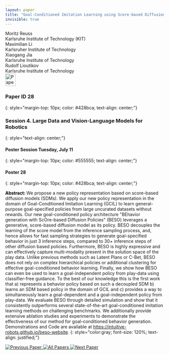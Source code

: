 ```yaml
---
layout: paper
title: "Goal-Conditioned Imitation Learning using Score-based Diffusion Policies"
invisible: true
---
```

<div class="paper-authors">
<div class="paper-author-box">
    <div class="paper-author-name">Moritz Reuss</div>
    <div class="paper-author-uni">Karlsruhe Institute of Technology (KIT)</div>
</div>
<div class="paper-author-box">
    <div class="paper-author-name">Maximilian Li</div>
    <div class="paper-author-uni">Karlsruher Institute of Technology</div>
</div>
<div class="paper-author-box">
    <div class="paper-author-name">Xiaogang Jia</div>
    <div class="paper-author-uni">Karlsruhe Institute of Technology</div>
</div>
<div class="paper-author-box">
    <div class="paper-author-name">Rudolf Lioutikov</div>
    <div class="paper-author-uni">Karlsruhe Institute of Technology</div>
</div>

</div><div class="paper-pdf">
<div> <a href="http://www.roboticsproceedings.org/rss19/p028.pdf"><img src="{{ site.baseurl }}/images/paper_link.png" alt="Paper Website" width = "33"  height = "40"/></a> </div>
</div>

### Paper ID 28
{: style="margin-top: 10px; color: #428bca; text-align: center;"}

### Session 4. Large Data and Vision-Language Models for Robotics
{: style="text-align: center;"}

#### Poster Session Tuesday, July 11
{: style="margin-top: 10px; color: #555555; text-align: center;"}

#### Poster 28
{: style="margin-top: 10px; color: #428bca; text-align: center;"}

<b style="color: black;">Abstract: </b>We propose a new policy representation based on score-based diffusion models (SDMs). We apply our new policy representation in the domain of Goal-Conditioned Imitation Learning (GCIL) to learn general-purpose goal-specified policies from large uncurated datasets without rewards. Our new goal-conditioned policy architecture "BEhavior generation with ScOre-based Diffusion Policies" (BESO) leverages a generative, score-based diffusion model as its policy. BESO decouples the learning of the score model from the inference sampling process, and, hence allows for fast sampling strategies to generate goal-specified behavior in just 3 inference steps, compared to 30+ inference steps of other diffusion based policies. Furthermore, BESO is highly expressive and can effectively capture multi-modality present in the solution space of the play data. Unlike previous methods such as Latent Plans or C-Bet, BESO does not rely on complex hierarchical policies or additional clustering for effective goal-conditioned behavior learning. Finally, we show how BESO can even be used to learn a goal-independent policy from play-data using classifier-free guidance. To the best of our knowledge this is the first work that a) represents a behavior policy based on such a decoupled SDM  b) learns an SDM based policy in the domain of GCIL and c) provides a way to simultaneously learn a goal-dependent and a goal-independent policy from play-data. We evaluate BESO through detailed simulation and show that it consistently outperforms several state-of-the-art goal-conditioned imitation learning methods on challenging benchmarks. We additionally provide extensive ablation studies and experiments to demonstrate the effectiveness of our method for goal-conditioned behavior generation. Demonstrations and Code are available at https://intuitive-robots.github.io/beso-website.
{: style="color:gray; font-size: 120%; text-align: justified;"}


<div class="paper-menu">
<a href="{{ site.baseurl }}/program/papers/027/"> <img src="{{ site.baseurl }}/images/previous_paper_icon.png" alt="Previous Paper" title="Previous Paper"/> </a>
<a href="{{ site.baseurl }}/program/papers"><img src="{{ site.baseurl }}/images/overview_icon.png" alt="All Papers" title="All Papers"/> </a>
<a href="{{ site.baseurl }}/program/papers/029/"> <img src="{{ site.baseurl }}/images/next_paper_icon.png" alt="Next Paper" title="Next Paper"/> </a>

</div>
